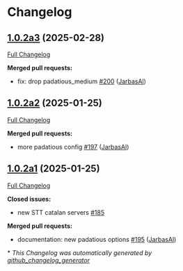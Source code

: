 # Changelog

## [1.0.2a3](https://github.com/OpenVoiceOS/ovos-config/tree/1.0.2a3) (2025-02-28)

[Full Changelog](https://github.com/OpenVoiceOS/ovos-config/compare/1.0.2a2...1.0.2a3)

**Merged pull requests:**

- fix: drop padatious\_medium [\#200](https://github.com/OpenVoiceOS/ovos-config/pull/200) ([JarbasAl](https://github.com/JarbasAl))

## [1.0.2a2](https://github.com/OpenVoiceOS/ovos-config/tree/1.0.2a2) (2025-01-25)

[Full Changelog](https://github.com/OpenVoiceOS/ovos-config/compare/1.0.2a1...1.0.2a2)

**Merged pull requests:**

- more padatious config [\#197](https://github.com/OpenVoiceOS/ovos-config/pull/197) ([JarbasAl](https://github.com/JarbasAl))

## [1.0.2a1](https://github.com/OpenVoiceOS/ovos-config/tree/1.0.2a1) (2025-01-25)

[Full Changelog](https://github.com/OpenVoiceOS/ovos-config/compare/1.0.1...1.0.2a1)

**Closed issues:**

- new STT catalan servers [\#185](https://github.com/OpenVoiceOS/ovos-config/issues/185)

**Merged pull requests:**

- documentation: new padatious options [\#195](https://github.com/OpenVoiceOS/ovos-config/pull/195) ([JarbasAl](https://github.com/JarbasAl))



\* *This Changelog was automatically generated by [github_changelog_generator](https://github.com/github-changelog-generator/github-changelog-generator)*
